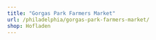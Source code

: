 ```yaml
---
title: "Gorgas Park Farmers Market"
url: /philadelphia/gorgas-park-farmers-market/
shop: Hofladen
---
```

